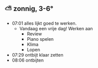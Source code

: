 ##  ⛅ zonnig, 3-6°
- 07:01 alles lijkt goed te werken.
	- Vandaag een vrije dag! Werken aan
		- Review
		- Piano spelen
		- Klima
		- Lopen
- 07:29 ontbijt klaar zetten
- 08:06 ontbijten